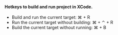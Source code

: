 #### Hotkeys to build and run project in XCode.

- Build and run the current target: ⌘ + R
- Run the current target without building: ⌘ + ⌃ + R
- Build the current target without running: ⌘ + B
